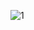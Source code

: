 ![1](https://github.com/cyber-robot1/Mastering-4-critical-SKILLS-using-CPP-17-course/assets/76911827/10690ce0-d41c-4f89-91b2-ede62ab9e69d)
